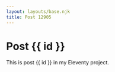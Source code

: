 ```yaml
---
layout: layouts/base.njk
title: Post 12905
---
```


# Post {{ id }}

This is post {{ id }} in my Eleventy project.
